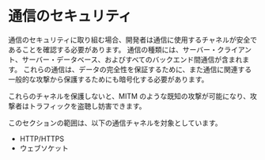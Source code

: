 通信のセキュリティ
======================

通信のセキュリティに取り組む場合、開発者は通信に使用するチャネルが安全であることを確認する必要があります。
通信の種類には、サーバー・クライアント、サーバー・データベース、およびすべてのバックエンド間通信が含まれます。
これらの通信は、データの完全性を保証するために、また通信に関連する一般的な攻撃から保護するためにも暗号化する必要があります。

これらのチャネルを保護しないと、MITM のような既知の攻撃が可能になり、攻撃者はトラフィックを盗聴し妨害できます。

このセクションの範囲は、以下の通信チャネルを対象としています。

* HTTP/HTTPS
* ウェブソケット

[1]: https://www.owasp.org/index.php/Man-in-the-middle_attack
